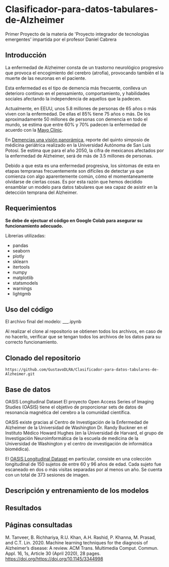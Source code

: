 # Clasificador-para-datos-tabulares-de-Alzheimer
Primer Proyecto de la materia de 'Proyecto integrador de tecnologías emergentes' impartida por el profesor Daniel Cabrera
## Introducción
La enfermedad de Alzheimer consta de un trastorno neurológico progresivo que provoca el encogimiento del cerebro (atrofia), provocando también el la muerte de las neuronas en el paciente.

Esta enfermedad es el tipo de demencia más frecuente, conlleva un deterioro continuo en el pensamiento, comportamiento, y habilidades sociales afectando la independencia de aquellos que la padecen.

Actualmente, en EEUU, unos 5.8 millones de personas de 65 años o más viven con la enfermedad. De ellas el 85% tiene 75 años o más. De los aproximadamente 50 millones de personas con demencia en todo el mundo, se estima que entre 60% y 70% padecen la enfermedad de acuerdo con la [Mayo Clinic](https://www.mayoclinic.org/es-es/diseases-conditions/alzheimers-disease/symptoms-causes/syc-20350447).

En [Demencias una visión panorámica](http://www.geriatria.salud.gob.mx/descargas/publicaciones/Demencia.pdf), reporte del quinto simposio de médicina geriátrica realizado en la Universidad Autónoma de San Luis Potosí. Se estima que para el año 2050, la cifra de mexicanos afectados por la enfermedad de Alzheimer, será de más de 3.5 millones de personas.

Debido a que esta es una enfermedad progresiva, los síntomas de esta en etapas tempranas frecuentemente son difíciles de detectar ya que comienza con algo aparentemente común, cómo el momentaneamente olvidarse de ciertas cosas. Es por esta razón que hemos decidido ensamblar un modelo para datos tabulares que sea capaz de asistir en la detección temprana del Alzheimer.
## Requerimientos
**Se debe de ejectuar el código en Google Colab para asegurar su funcionamiento adecuado.**

Librerias utilizadas:
- pandas
- seaborn
- plotly
- sklearn
- itertools
- numpy
- matplotlib
- statsmodels
- warnings
- lightgmb

## Uso del código
El archivo final del modelo: ___.ipynb

Al realizar el clone al repositorio se obtienen todos los archivos, en caso de no hacerlo, verificar que se tengan todos los archivos de los datos para su correcto funcionamiento.

## Clonado del repositorio
```
https://github.com/GustavoDLRA/Clasificador-para-datos-tabulares-de-Alzheimer.git
```
## Base de datos
OASIS Longitudinal Dataset
El proyecto Open Access Series of Imaging Studies (OASIS) tiene el objetivo de proporcionar sets de datos de resonancia magnética del cerebro a la comunidad científica.

OASIS existe gracias al Centro de Investigación de la Enfermedad de Alzheimer de la Universidad de Washington Dr. Randy Buckner en el Instituto Médico Howard Hughes (en la Universidad de Harvard, el grupo de Investigación Neuroimformática de la escuela de medicina de la Universidad de Washington y el centro de investigación de informática biomédica).

El [OASIS Longitudinal Dataset](https://www.kaggle.com/jboysen/mri-and-alzheimers?select=oasis_longitudinal.csv) en particular, consiste en una colección longitudinal de 150 sujetos de entre 60 y 96 años de edad. Cada sujeto fue escaneado en dos o más visitas separadas por al menos un año. Se cuenta con un total de 373 sesiones de imagen.

## Descripción y entrenamiento de los modelos
## Resultados
## Páginas consultadas
M. Tanveer, B. Richhariya, R.U. Khan, A.H. Rashid, P. Khanna, M. Prasad, and C.T. Lin. 2020. Machine learning techniques for the diagnosis of Alzheimer’s disease: A review. ACM Trans. Multimedia Comput. Commun. Appl. 16, 1s, Article 30 (April 2020), 28 pages. https://doi.org/https://doi.org/10.1145/3344998
